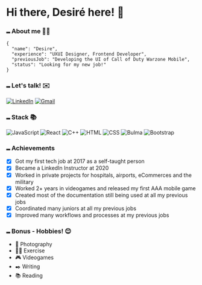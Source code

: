 # Hi there, Desiré here! 👋


### ⑉ About me 👩‍💻

```
{
  "name": "Desire",
  "experience": "UXUI Designer, Frontend Developer",
  "previousJob": "Developing the UI of Call of Duty Warzone Mobile",
  "status": "Looking for my new job!"
}
```

### ⑉ Let's talk! ✉️
[![LinkedIn](https://img.shields.io/badge/LinkedIn-0077B5?style=for-the-badge&logo=linkedin&logoColor=white)](https://www.linkedin.com/in/desire-m-carmona/)
[![Gmail](https://img.shields.io/badge/Gmail-D14836?style=for-the-badge&logo=gmail&logoColor=white)](mailto:work@desiremcarmona.com)

### ⑉ Stack 📚
![JavaScript](https://img.shields.io/badge/JavaScript-323330?style=for-the-badge&logo=javascript&logoColor=F7DF1E)
![React](https://img.shields.io/badge/React-20232A?style=for-the-badge&logo=react&logoColor=61DAFB)
![C++](https://img.shields.io/badge/C%2B%2B-00599C?style=for-the-badge&logo=c%2B%2B&logoColor=white)
![HTML](https://img.shields.io/badge/HTML5-E34F26?style=for-the-badge&logo=html5&logoColor=white)
![CSS](https://img.shields.io/badge/CSS3-1572B6?style=for-the-badge&logo=css3&logoColor=white)
![Bulma](https://img.shields.io/badge/Bulma-00D1B2?style=for-the-badge&logo=Bulma&logoColor=white)
![Bootstrap](https://img.shields.io/badge/Bootstrap-563D7C?style=for-the-badge&logo=bootstrap&logoColor=white)

### ⑉ Achievements
- [X] Got my first tech job at 2017 as a self-taught person
- [X] Became a LinkedIn Instructor at 2020
- [X] Worked in private projects for hospitals, airports, eCommerces and the military
- [X] Worked 2+ years in videogames and released my first AAA mobile game
- [X] Created most of the documentation still being used at all my previous jobs
- [X] Coordinated many juniors at all my previous jobs
- [X] Improved many workflows and processes at my previous jobs

### ⑉ Bonus - Hobbies! 😊
- 📸 Photography
- 🏋️‍♀️ Exercise
- 🎮 Videogames
- ✒️ Writing
- 📚 Reading


<!---
desiremcarm/desiremcarm is a ✨ special ✨ repository because its `README.md` (this file) appears on your GitHub profile.
You can click the Preview link to take a look at your changes.
--->
